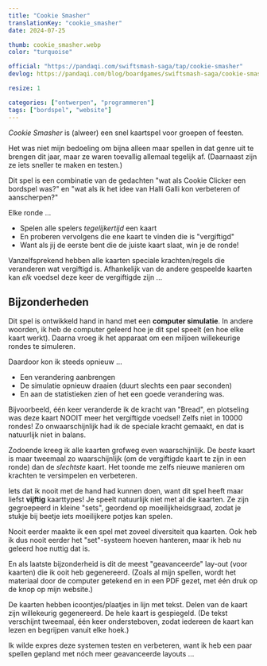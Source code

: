 ```yaml
---
title: "Cookie Smasher"
translationKey: "cookie_smasher"
date: 2024-07-25

thumb: cookie_smasher.webp
color: "turquoise"

official: "https://pandaqi.com/swiftsmash-saga/tap/cookie-smasher"
devlog: https://pandaqi.com/blog/boardgames/swiftsmash-saga/cookie-smasher/

resize: 1

categories: ["ontwerpen", "programmeren"]
tags: ["bordspel", "website"]
---
```


_Cookie Smasher_ is (alweer) een snel kaartspel voor groepen of feesten.

Het was niet mijn bedoeling om bijna alleen maar spellen in dat genre uit te brengen dit jaar, maar ze waren toevallig allemaal tegelijk af. (Daarnaast zijn ze iets sneller te maken en testen.)

Dit spel is een combinatie van de gedachten "wat als Cookie Clicker een bordspel was?" en "wat als ik het idee van Halli Galli kon verbeteren of aanscherpen?"

Elke ronde ...

* Spelen alle spelers _tegelijkertijd_ een kaart
* En proberen vervolgens die ene kaart te vinden die is "vergiftigd"
* Want als jij de eerste bent die de juiste kaart slaat, win je de ronde!

Vanzelfsprekend hebben alle kaarten speciale krachten/regels die veranderen wat vergiftigd is. Afhankelijk van de andere gespeelde kaarten kan _elk_ voedsel deze keer de vergiftigde zijn ...

## Bijzonderheden

Dit spel is ontwikkeld hand in hand met een **computer simulatie**. In andere woorden, ik heb de computer geleerd hoe je dit spel speelt (en hoe elke kaart werkt). Daarna vroeg ik het apparaat om een miljoen willekeurige rondes te simuleren.

Daardoor kon ik steeds opnieuw ...

* Een verandering aanbrengen
* De simulatie opnieuw draaien (duurt slechts een paar seconden)
* En aan de statistieken zien of het een goede verandering was.
  
Bijvoorbeeld, één keer veranderde ik de kracht van "Bread", en plotseling was deze kaart NOOIT meer het vergiftigde voedsel! Zelfs niet in 10000 rondes! Zo onwaarschijnlijk had ik de speciale kracht gemaakt, en dat is natuurlijk niet in balans.

Zodoende kreeg ik alle kaarten grofweg even waarschijnlijk. De _beste_ kaart is maar tweemaal zo waarschijnlijk (om de vergiftigde kaart te zijn in een ronde) dan de _slechtste_ kaart. Het toonde me zelfs nieuwe manieren om krachten te versimpelen en verbeteren.

Iets dat ik nooit met de hand had kunnen doen, want dit spel heeft maar liefst **vijftig** kaarttypes! Je speelt natuurlijk niet met al die kaarten. Ze zijn gegroepeerd in kleine "sets", geordend op moeilijkheidsgraad, zodat je stukje bij beetje iets moeilijkere potjes kan spelen.

Nooit eerder maakte ik een spel met zoveel diversiteit qua kaarten. Ook heb ik dus nooit eerder het "set"-systeem hoeven hanteren, maar ik heb nu geleerd hoe nuttig dat is.

En als laatste bijzonderheid is dit de meest "geavanceerde" lay-out (voor kaarten) die ik ooit heb gegenereerd. (Zoals al mijn spellen, wordt het materiaal door de computer getekend en in een PDF gezet, met één druk op de knop op mijn website.)

De kaarten hebben icoontjes/plaatjes in lijn met tekst. Delen van de kaart zijn willekeurig gegenereerd. De hele kaart is gespiegeld. (De tekst verschijnt tweemaal, één keer ondersteboven, zodat iedereen de kaart kan lezen en begrijpen vanuit elke hoek.)

Ik wilde expres deze systemen testen en verbeteren, want ik heb een paar spellen gepland met nóch meer geavanceerde layouts ...